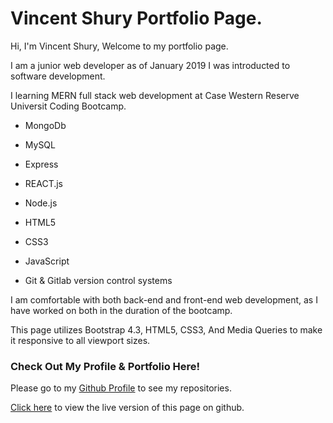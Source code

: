 # Vincent Shury Portfolio Page. 

Hi, I'm Vincent Shury, Welcome to my portfolio page.

I am a junior web developer as of January 2019 I was introducted to software development. 

I learning MERN full stack web development at Case Western Reserve Universit Coding Bootcamp. 

* MongoDb
* MySQL
* Express
* REACT.js
* Node.js

* HTML5
* CSS3
* JavaScript
* Git & Gitlab version control systems

I am comfortable with both back-end and front-end web development, as I have worked on both in the duration of the bootcamp.

This page utilizes Bootstrap 4.3, HTML5, CSS3, And Media Queries to make it responsive to all viewport sizes. 

### Check Out My Profile & Portfolio Here!

Please go to my [Github Profile](https://github.com/Vincent440) to see my repositories.

[Click here](https://vincent440.github.io/) to view the live version of this page on github.